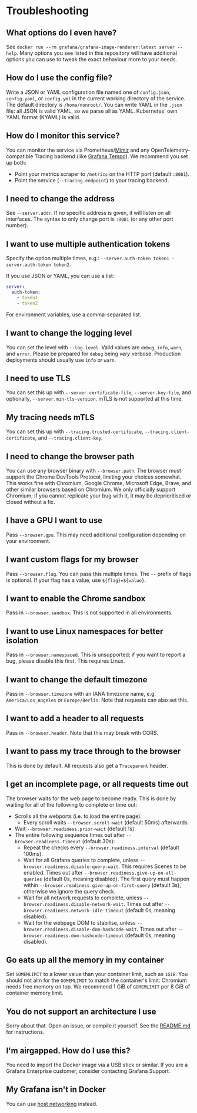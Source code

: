 # Troubleshooting

## What options do I even have?

See `docker run --rm grafana/grafana-image-renderer:latest server --help`.
Many options you see listed in this repository will have additional options you can use to tweak the exact behaviour more to your needs.

## How do I use the config file?

Write a JSON or YAML configuration file named one of `config.json`, `config.yaml`, or `config.yml` in the current working directory of the service.
The default directory is `/home/nonroot/`.
You can write YAML in the `.json` file: all JSON is valid YAML, so we parse all as YAML.
Kubernetes' own YAML format (KYAML) is valid.

## How do I monitor this service?

You can monitor the service via Prometheus/[Mimir](https://grafana.com/oss/mimir) and any OpenTelemetry-compatible Tracing backend (like [Grafana Tempo](https://grafana.com/oss/tempo)).
We recommend you set up both:

- Point your metrics scraper to `/metrics` on the HTTP port (default `:8081`).
- Point the service (`--tracing.endpoint`) to your tracing backend.

## I need to change the address

See `--server.addr`. If no specific address is given, it will listen on all interfaces.
The syntax to only change port is `:8081` (or any other port number).

## I want to use multiple authentication tokens

Specify the option multiple times, e.g.: `--server.auth-token token1 -server.auth-token token2`.

If you use JSON or YAML, you can use a list:

```yaml
server:
  auth-token:
    - token1
    - token2
```

For environment variables, use a comma-separated list.

## I want to change the logging level

You can set the level with `--log.level`. Valid values are `debug`, `info`, `warn`, and `error`.
Please be prepared for `debug` being _very_ verbose.
Production deployments should usually use `info` or `warn`.

## I need to use TLS

You can set this up with `--server.certificate-file`, `--server.key-file`, and optionally, `--server.min-tls-version`.
mTLS is not supported at this time.

## My tracing needs mTLS

You can set this up with `--tracing.trusted-certificate`, `--tracing.client-certificate`, and `--tracing.client-key`.

## I need to change the browser path

You can use any browser binary with `--browser.path`.
The browser must support the Chrome DevTools Protocol, limiting your choices somewhat.
This works fine with Chromium, Google Chrome, Microsoft Edge, Brave, and other similar browsers based on Chromium.
We only officially support Chromium; if you cannot replicate your bug with it, it may be deprioritised or closed without a fix.

## I have a GPU I want to use

Pass `--browser.gpu`. This may need additional configuration depending on your environment.

## I want custom flags for my browser

Pass `--browser.flag`.
You can pass this multiple times.
The `--` prefix of flags is optional.
If your flag has a value, use `${flag}=${value}`.

## I want to enable the Chrome sandbox

Pass in `--browser.sandbox`.
This is not supported in all environments.

## I want to use Linux namespaces for better isolation

Pass in `--browser.namespaced`.
This is unsupported; if you want to report a bug, please disable this first.
This requires Linux.

## I want to change the default timezone

Pass in `--browser.timezone` with an IANA timezone name, e.g. `America/Los_Angeles` or `Europe/Berlin`.
Note that requests can also set this.

## I want to add a header to all requests

Pass in `--browser.header`.
Note that this may break with CORS.

## I want to pass my trace through to the browser

This is done by default.
All requests also get a `Traceparent` header.

## I get an incomplete page, or all requests time out

The browser waits for the web page to become ready.
This is done by waiting for all of the following to complete or time out:

- Scrolls all the webports (i.e. to load the entire page).
  - Every scroll waits `--browser.scroll-wait` (default 50ms) afterwards.
- Wait `--browser.readiness.prior-wait` (default 1s).
- The entire following sequence times out after `--browser.readiness.timeout` (default 30s):
  - Repeat the checks every `--browser.readiness.interval` (default 100ms).
  - Wait for all Grafana queries to complete, unless `--browser.readiness.disable-query-wait`. This requires Scenes to be enabled.
    Times out after `--browser.readiness.give-up-on-all-queries` (default 0s, meaning disabled).
    The first query must happen within `--browser.readiness.give-up-on-first-query` (default 3s), otherwise we ignore the query check.
  - Wait for all network requests to complete, unless `--browser.readiness.disable-network-wait`.
    Times out after `--browser.readiness.network-idle-timeout` (default 0s, meaning disabled).
  - Wait for the webpage DOM to stabilise, unless `--browser.readiness.disable-dom-hashcode-wait`.
    Times out after `--browser.readiness.dom-hashcode-timeout` (default 0s, meaning disabled).

## Go eats up all the memory in my container

Set `GOMEMLIMIT` to a lower value than your container limit, such as `1GiB`.
You should not aim for the `GOMEMLIMIT` to match the container's limit: Chromium needs free memory on top.
We recommend 1 GiB of `GOMEMLIMIT` per 8 GiB of container memory limit.

## You do not support an architecture I use

Sorry about that. Open an issue, or compile it yourself.
See the [README.md](./README.md) for instructions.

## I'm airgapped. How do I use this?

You need to import the Docker image via a USB stick or similar.
If you are a Grafana Enterprise customer, consider contacting Grafana Support.

## My Grafana isn't in Docker

You can use [host networking](https://docs.docker.com/engine/network/tutorials/host/) instead.
